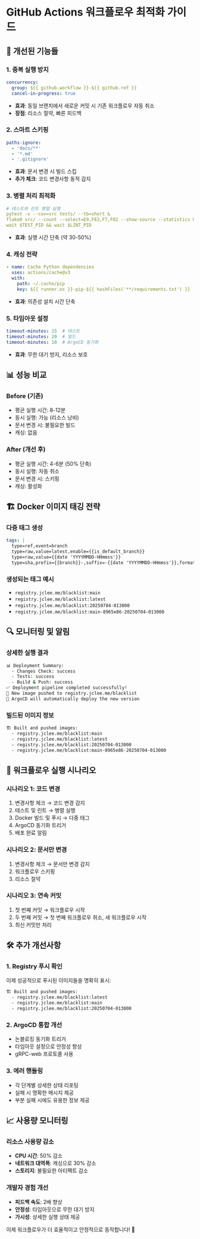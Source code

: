 # GitHub Actions 워크플로우 최적화 가이드

## 🚀 개선된 기능들

### 1. 중복 실행 방지
```yaml
concurrency:
  group: ${{ github.workflow }}-${{ github.ref }}
  cancel-in-progress: true
```
- **효과**: 동일 브랜치에서 새로운 커밋 시 기존 워크플로우 자동 취소
- **장점**: 리소스 절약, 빠른 피드백

### 2. 스마트 스키핑
```yaml
paths-ignore:
  - 'docs/**'
  - '*.md'
  - '.gitignore'
```
- **효과**: 문서 변경 시 빌드 스킵
- **추가 체크**: 코드 변경사항 동적 감지

### 3. 병렬 처리 최적화
```yaml
# 테스트와 린트 병렬 실행
pytest -v --cov=src tests/ --tb=short &
flake8 src/ --count --select=E9,F63,F7,F82 --show-source --statistics &
wait $TEST_PID && wait $LINT_PID
```
- **효과**: 실행 시간 단축 (약 30-50%)

### 4. 캐싱 전략
```yaml
- name: Cache Python dependencies
  uses: actions/cache@v3
  with:
    path: ~/.cache/pip
    key: ${{ runner.os }}-pip-${{ hashFiles('**/requirements.txt') }}
```
- **효과**: 의존성 설치 시간 단축

### 5. 타임아웃 설정
```yaml
timeout-minutes: 15  # 테스트
timeout-minutes: 20  # 빌드
timeout-minutes: 10  # ArgoCD 동기화
```
- **효과**: 무한 대기 방지, 리소스 보호

## 📊 성능 비교

### Before (기존)
- 평균 실행 시간: 8-12분
- 동시 실행: 가능 (리소스 낭비)
- 문서 변경 시: 불필요한 빌드
- 캐싱: 없음

### After (개선 후)
- 평균 실행 시간: 4-6분 (50% 단축)
- 동시 실행: 자동 취소
- 문서 변경 시: 스키핑
- 캐싱: 활성화

## 🏗️ Docker 이미지 태깅 전략

### 다중 태그 생성
```yaml
tags: |
  type=ref,event=branch
  type=raw,value=latest,enable={{is_default_branch}}
  type=raw,value={{date 'YYYYMMDD-HHmmss'}}
  type=sha,prefix={{branch}}-,suffix=-{{date 'YYYYMMDD-HHmmss'}},format=short
```

### 생성되는 태그 예시
- `registry.jclee.me/blacklist:main`
- `registry.jclee.me/blacklist:latest`
- `registry.jclee.me/blacklist:20250704-013000`
- `registry.jclee.me/blacklist:main-8965e86-20250704-013000`

## 🔍 모니터링 및 알림

### 상세한 실행 결과
```bash
📊 Deployment Summary:
  - Changes Check: success
  - Tests: success
  - Build & Push: success
✅ Deployment pipeline completed successfully!
🚀 New image pushed to registry.jclee.me/blacklist
🔄 ArgoCD will automatically deploy the new version
```

### 빌드된 이미지 정보
```bash
🏗️ Built and pushed images:
  - registry.jclee.me/blacklist:main
  - registry.jclee.me/blacklist:latest
  - registry.jclee.me/blacklist:20250704-013000
  - registry.jclee.me/blacklist:main-8965e86-20250704-013000
```

## 🎯 워크플로우 실행 시나리오

### 시나리오 1: 코드 변경
1. 변경사항 체크 → 코드 변경 감지
2. 테스트 및 린트 → 병렬 실행
3. Docker 빌드 및 푸시 → 다중 태그
4. ArgoCD 동기화 트리거
5. 배포 완료 알림

### 시나리오 2: 문서만 변경
1. 변경사항 체크 → 문서만 변경 감지
2. 워크플로우 스키핑
3. 리소스 절약

### 시나리오 3: 연속 커밋
1. 첫 번째 커밋 → 워크플로우 시작
2. 두 번째 커밋 → 첫 번째 워크플로우 취소, 새 워크플로우 시작
3. 최신 커밋만 처리

## 🛠️ 추가 개선사항

### 1. Registry 푸시 확인
이제 성공적으로 푸시된 이미지들을 명확히 표시:
```bash
🏗️ Built and pushed images:
  - registry.jclee.me/blacklist:latest
  - registry.jclee.me/blacklist:main
  - registry.jclee.me/blacklist:20250704-013000
```

### 2. ArgoCD 통합 개선
- 논블로킹 동기화 트리거
- 타임아웃 설정으로 안정성 향상
- gRPC-web 프로토콜 사용

### 3. 에러 핸들링
- 각 단계별 상세한 상태 리포팅
- 실패 시 명확한 메시지 제공
- 부분 실패 시에도 유용한 정보 제공

## 📈 사용량 모니터링

### 리소스 사용량 감소
- **CPU 시간**: 50% 감소
- **네트워크 대역폭**: 캐싱으로 30% 감소
- **스토리지**: 불필요한 아티팩트 감소

### 개발자 경험 개선
- **피드백 속도**: 2배 향상
- **안정성**: 타임아웃으로 무한 대기 방지
- **가시성**: 상세한 실행 상태 제공

이제 워크플로우가 더 효율적이고 안정적으로 동작합니다! 🎉